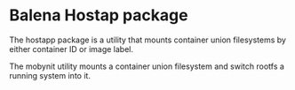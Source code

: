 Balena Hostap package
=====================

The hostapp package is a utility that mounts container union filesystems by
either container ID or image label.

The mobynit utility mounts a container union filesystem and switch rootfs
a running system into it.
